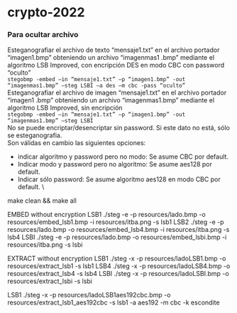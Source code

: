 # crypto-2022

### Para ocultar archivo

Esteganografiar el archivo de texto “mensaje1.txt” en el archivo portador “imagen1.bmp”
obteniendo un archivo “imagenmas1 .bmp” mediante el algoritmo LSB Improved, con encripción DES en
modo CBC con password “oculto” \
`stegobmp -embed –in “mensaje1.txt” –p “imagen1.bmp” -out “imagenmas1.bmp” –steg LSBI –a des –m cbc -pass “oculto”`\
Esteganografiar el archivo de imagen “mensaje1.txt” en el archivo portador “imagen1 .bmp”
obteniendo un archivo “imagenmas1.bmp” mediante el algoritmo LSB Improved, sin encripción\
`stegobmp -embed –in “mensaje1.txt” –p “imagen1.bmp” -out “imagenmas1.bmp” –steg LSBI` \
No se puede encriptar/desencriptar sin password. Si este dato no está, sólo se esteganografia. \
Son válidas en cambio las siguientes opciones:

- indicar algoritmo y password pero no modo: Se asume CBC por default.
- Indicar modo y password pero no algoritmo: Se asume aes128 por default.
- Indicar sólo password: Se asume algoritmo aes128 en modo CBC por default. \

make clean && make all

EMBED without encryption
LSB1
./steg -e -p resources/lado.bmp -o resources/embed_lsb1.bmp -i resources/itba.png -s lsb1
LSB2
./steg -e -p resources/lado.bmp -o resources/embed_lsb4.bmp -i resources/itba.png -s lsb4
LSBI
./steg -e -p resources/lado.bmp -o resources/embed_lsbi.bmp -i resources/itba.png -s lsbi

EXTRACT without encryption
LSB1
./steg -x -p resources/ladoLSB1.bmp -o resources/extract_lsb1 -s lsb1
LSB4
./steg -x -p resources/ladoLSB4.bmp -o resources/extract_lsb4 -s lsb4
LSBI
./steg -x -p resources/ladoLSBI.bmp -o resources/extract_lsbi -s lsbi

LSB1
./steg -x -p resources/ladoLSB1aes192cbc.bmp -o resources/extract_lsb1_aes192cbc -s lsb1 -a aes192 -m cbc -k escondite
